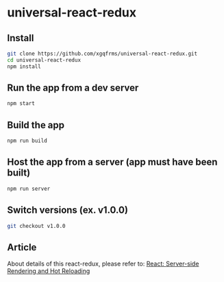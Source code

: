 # universal-react-redux

## Install
```sh
git clone https://github.com/xgqfrms/universal-react-redux.git
cd universal-react-redux
npm install
```

## Run the app from a dev server
```sh
npm start
```

## Build the app
```sh
npm run build
```

## Host the app from a server (app must have been built)
```sh
npm run server
```

## Switch versions (ex. v1.0.0)
```sh
git checkout v1.0.0
```

## Article
About details of this react-redux, please refer to: 
[React: Server-side Rendering and Hot Reloading](https://medium.com/@xgqfrms/react-server-side-rendering-and-hot-reloading)
